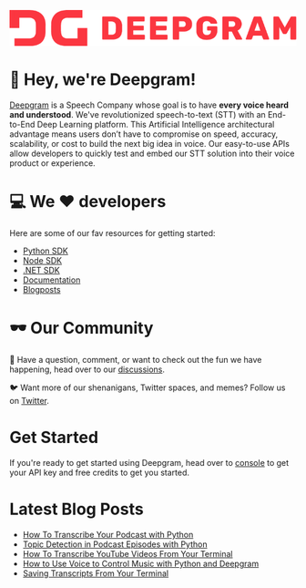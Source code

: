 ![Deepgram full logo in red: DG Deepgram](dg-logo.png)

:wave: Hey, we're Deepgram! 
======


[Deepgram](https://deepgram.com/) is a Speech Company whose goal is to have **every voice heard and understood**.  We've revolutionized speech-to-text (STT) with an End-to-End Deep Learning platform. This Artificial Intelligence architectural advantage means users don’t have to compromise on speed, accuracy, scalability, or cost to build the next big idea in voice.   Our easy-to-use APIs allow developers to quickly test and embed our STT solution into their voice product or experience.

:computer: We :heart: developers
======
Here are some of our fav resources for getting started:
- [Python SDK](https://github.com/deepgram/python-sdk)
- [Node SDK](https://github.com/deepgram/deepgram-node-sdk)
- [.NET SDK](https://github.com/deepgram/deepgram-dotnet-sdk)
- [Documentation](https://developers.deepgram.com/documentation/)
- [Blogposts](https://developers.deepgram.com/blog/)

:dark_sunglasses: Our Community
 ======

:thought_balloon: Have a question, comment, or want to check out the fun we have happening, head over to our [discussions](https://github.com/orgs/deepgram/discussions).


:bird: Want more of our shenanigans, Twitter spaces, and memes? Follow us on [Twitter](https://twitter.com/DeepgramAI).


Get Started
=====
If you're ready to get started using Deepgram, head over to [console](https://console.deepgram.com/) to get your API key and free credits to get you started.

Latest Blog Posts
=====
<!-- BLOG-POST-LIST:START -->
- [How To Transcribe Your Podcast with Python](https://developers.deepgram.com/blog/2022/08/create-readable-transcripts-for-podcasts/)
- [Topic Detection in Podcast Episodes with Python](https://developers.deepgram.com/blog/2022/08/topic-detection-with-python/)
- [How To Transcribe YouTube Videos From Your Terminal](https://developers.deepgram.com/blog/2022/08/transcribe-youtube-videos-from-terminal/)
- [How to Use Voice to Control Music with Python and Deepgram](https://developers.deepgram.com/blog/2022/08/voice-controlled-music-with-python/)
- [Saving Transcripts From Your Terminal](https://developers.deepgram.com/blog/2022/08/saving-transcripts-from-terminal/)
<!-- BLOG-POST-LIST:END -->

